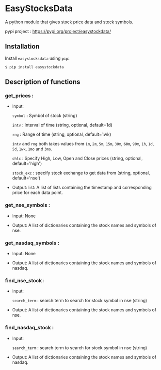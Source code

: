 # EasyStocksData

A python module that gives stock price data and stock symbols.

pypi project : https://pypi.org/project/easystockdata/

## Installation

Install `easystocksdata` using `pip`:

```{.sourceCode .bash}
$ pip install easystockdata
```

## Description of functions

### get_prices :

- Input:

  `symbol` : Symbol of stock (string)

  `intv` : Interval of time (string, optional, default=1d)

  `rng` : Range of time (string, optional, default=1wk)

  `intv` and `rng` both takes values from `1m`, `2m`, `5m`, `15m`, `30m`, `60m`, `90m`, `1h`, `1d`, `5d`, `1wk`, `1mo` and `3mo`.

  `ohlc` : Specify High, Low, Open and Close prices (string, optional, default='high')

  `stock_exc` : specify stock exchange to get data from (string, optional, default='nse')

- Output:
  list: A list of lists containing the timestamp and corresponding price for each data point.

### get_nse_symbols :

- Input: None

- Output: A list of dictionaries containing the stock names and symbols of nse.

### get_nasdaq_symbols :

- Input: None

- Output: A list of dictionaries containing the stock names and symbols of nasdaq.

### find_nse_stock :

- Input:

  `search_term` : search term to search for stock symbol in nse (string)

- Output: A list of dictionaries containing the stock names and symbols of nse.

### find_nasdaq_stock :

- Input:

  `search_term` : search term to search for stock symbol in nse (string)

- Output: A list of dictionaries containing the stock names and symbols of nasdaq.
